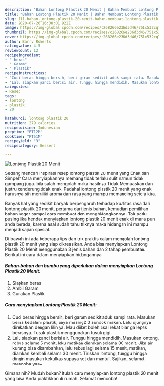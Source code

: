 ```yaml
---
description: "Bahan Lontong Plastik 20 Menit | Bahan Membuat Lontong Plastik 20 Menit Yang Lezat"
title: "Bahan Lontong Plastik 20 Menit | Bahan Membuat Lontong Plastik 20 Menit Yang Lezat"
slug: 111-bahan-lontong-plastik-20-menit-bahan-membuat-lontong-plastik-20-menit-yang-lezat
date: 2020-07-26T16:38:01.922Z
image: https://img-global.cpcdn.com/recipes/c268266e236d3d46/751x532cq70/lontong-plastik-20-menit-foto-resep-utama.jpg
thumbnail: https://img-global.cpcdn.com/recipes/c268266e236d3d46/751x532cq70/lontong-plastik-20-menit-foto-resep-utama.jpg
cover: https://img-global.cpcdn.com/recipes/c268266e236d3d46/751x532cq70/lontong-plastik-20-menit-foto-resep-utama.jpg
author: Barry Roberts
ratingvalue: 4.5
reviewcount: 12
recipeingredient:
- " beras"
- " Garam"
- " Plastik"
recipeinstructions:
- "Cuci beras hingga bersih, beri garam sedikit aduk sampi rata. Masukan beras kedalam plastik, saya masing2 3 sendok makan. Lalu ujungnya direkatkan dengan lilin ya. Mau diiket boleh asal rekat biar ga lepas berasnya. Tusuk plastik menggunakan tusuk gigi."
- "Lalu siapkan panci berisi air. Tunggu hingga mendidih. Masukan lontong, rebus selama 5 menit, laku matikan diamkan selama 30 menit. Jika air kurang bisa ditambahkan, lalu rebus lagi selama 15 menit, matikan, diamkan kembali selama 30 menit. Tiriskan lontong, tunggu hingga dingin masukan kekulkas supaya set dan mantul. Sajikan, selamat mencoba yaa~"
categories:
- Resep
tags:
- lontong
- plastik
- 20

katakunci: lontong plastik 20 
nutrition: 279 calories
recipecuisine: Indonesian
preptime: "PT12M"
cooktime: "PT51M"
recipeyield: "3"
recipecategory: Dessert

---
```



![Lontong Plastik 20 Menit](https://img-global.cpcdn.com/recipes/c268266e236d3d46/751x532cq70/lontong-plastik-20-menit-foto-resep-utama.jpg)

Sedang mencari inspirasi resep lontong plastik 20 menit yang Enak dan Simpel? Cara menyiapkannya memang tidak terlalu sulit namun tidak gampang juga. bila salah mengolah maka hasilnya Tidak Memuaskan dan justru cenderung tidak enak. Padahal lontong plastik 20 menit yang enak harusnya sih memiliki aroma dan rasa yang mampu memancing selera kita.



Banyak hal yang sedikit banyak berpengaruh terhadap kualitas rasa dari lontong plastik 20 menit, pertama dari jenis bahan, kemudian pemilihan bahan segar sampai cara membuat dan menghidangkannya. Tak perlu pusing jika hendak menyiapkan lontong plastik 20 menit enak di mana pun anda berada, karena asal sudah tahu triknya maka hidangan ini mampu menjadi sajian spesial.


Di bawah ini ada beberapa tips dan trik praktis dalam mengolah lontong plastik 20 menit yang siap dikreasikan. Anda bisa menyiapkan Lontong Plastik 20 Menit menggunakan 3 jenis bahan dan 2 tahap pembuatan. Berikut ini cara dalam menyiapkan hidangannya.

<!--inarticleads1-->

##### Bahan-bahan dan bumbu yang diperlukan dalam menyiapkan Lontong Plastik 20 Menit:

1. Siapkan  beras
1. Ambil  Garam
1. Gunakan  Plastik




<!--inarticleads2-->

##### Cara menyiapkan Lontong Plastik 20 Menit:

1. Cuci beras hingga bersih, beri garam sedikit aduk sampi rata. Masukan beras kedalam plastik, saya masing2 3 sendok makan. Lalu ujungnya direkatkan dengan lilin ya. Mau diiket boleh asal rekat biar ga lepas berasnya. Tusuk plastik menggunakan tusuk gigi.
1. Lalu siapkan panci berisi air. Tunggu hingga mendidih. Masukan lontong, rebus selama 5 menit, laku matikan diamkan selama 30 menit. Jika air kurang bisa ditambahkan, lalu rebus lagi selama 15 menit, matikan, diamkan kembali selama 30 menit. Tiriskan lontong, tunggu hingga dingin masukan kekulkas supaya set dan mantul. Sajikan, selamat mencoba yaa~




Gimana nih? Mudah bukan? Itulah cara menyiapkan lontong plastik 20 menit yang bisa Anda praktikkan di rumah. Selamat mencoba!
